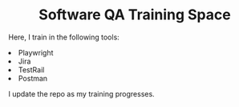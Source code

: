 <h1 align="center"> Software QA Training Space </h1>

<p>Here, I train in the following tools:</p>

<p>
  <li>Playwright</li>
  <li>Jira</li>
  <li>TestRail</li>
  <li>Postman</li>
</p>

<p>I update the repo as my training progresses.</p>


